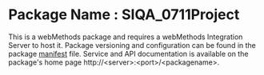 # Package Name : SIQA_0711Project
This is a webMethods package and requires a webMethods Integration Server to host it. Package versioning and configuration can be found in the package [manifest](./SIQA_0711Project/manifest.v3) file. Service and API documentation is available on the package's home page http://&lt;server&gt;:&lt;port&gt;/&lt;packagename>.